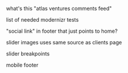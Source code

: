 what's this "atlas ventures comments feed"

list of needed modernizr tests

"social link" in footer that just points to home?

slider images uses same source as clients page

slider breakpoints

mobile footer